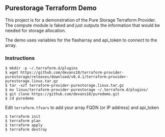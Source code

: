## Purestorage Terraform Demo

This project is for a demonstration of the Pure Storage Terraform Provider.
The compute module is faked and just outputs the information that would be needed for storage allocation.

The demo uses variables for the flasharray and api_token to connect to the array.  

### Instructions
```
$ mkdir -p ~/.terraform.d/plugins
$ wget https://github.com/devans10/terraform-provider-purestorage/releases/download/v0.4.1/terraform-provider-purestorage.linux.tar.gz 
$ tar -xzf terraform-provider-purestorage.linux.tar.gz
$ mv linux/terraform-provider-purestorage ~/.terraform.d/plugins/
$ git clone https://github.com/devans10/puredemo.git
$ cd puredemo
```

Edit `terraform.tfvars` to add your array FQDN (or IP address) and api_token

```
$ terraform init
$ terraform plan
$ terraform apply
$ terraform destroy
```
